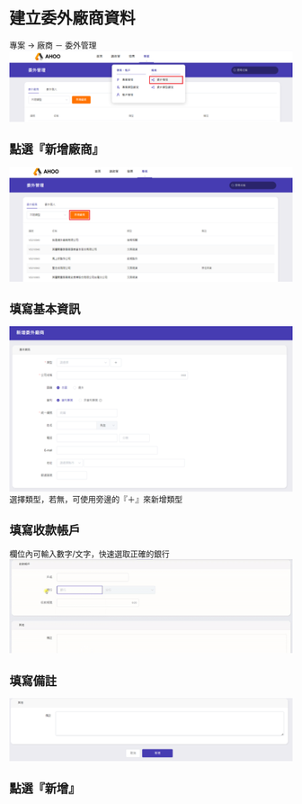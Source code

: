 # 建立委外廠商資料

專案 → 廠商 － 委外管理  
![新增](./vd.png)

## 點選『新增廠商』

![新增廠商](./add-1.png)

## 填寫基本資訊

![基本資訊](./add-2.png)
選擇類型，若無，可使用旁邊的『＋』來新增類型

## 填寫收款帳戶

欄位內可輸入數字/文字，快速選取正確的銀行  
![收款帳戶](./bank.gif)

## 填寫備註

![其他](./add-4.png)

## 點選『新增』
